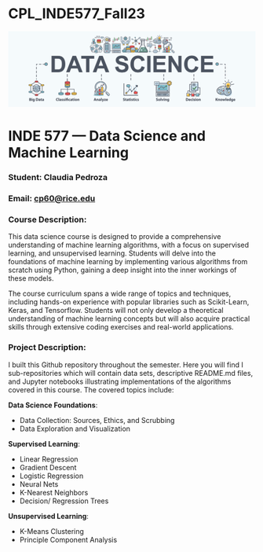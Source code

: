 # CPL_INDE577_Fall23
 
![image](image.png)

 # INDE 577 — Data Science and Machine Learning

### Student: Claudia Pedroza

### Email: cp60@rice.edu

### Course Description: 
This data science course is designed to provide a comprehensive understanding of machine learning algorithms, with a focus on supervised learning, and unsupervised learning. Students will delve into the foundations of machine learning by implementing various algorithms from scratch using Python, gaining a deep insight into the inner workings of these models.

The course curriculum spans a wide range of topics and techniques, including hands-on experience with popular libraries such as Scikit-Learn, Keras, and Tensorflow. Students will not only develop a theoretical understanding of machine learning concepts but will also acquire practical skills through extensive coding exercises and real-world applications.

### Project Description: 
I built this Github repository throughout the semester. Here you will find I sub-repositories which will contain data sets, descriptive README.md files, and Jupyter notebooks illustrating implementations of the algorithms covered in this course. The covered topics include:

 **Data Science Foundations**:
  * Data Collection: Sources, Ethics, and Scrubbing
  * Data Exploration and Visualization

 **Supervised Learning**:
  * Linear Regression
  * Gradient Descent
  * Logistic Regression
  * Neural Nets
  * K-Nearest Neighbors
  * Decision/ Regression Trees

 **Unsupervised Learning**:
  * K-Means Clustering
  * Principle Component Analysis
